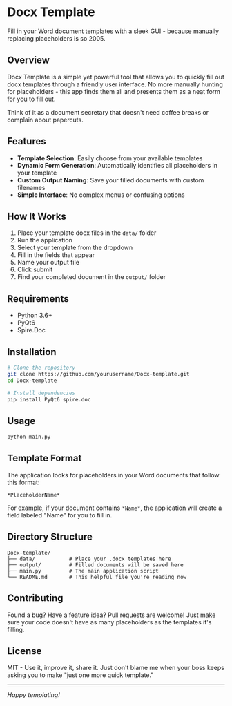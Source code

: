 # Docx Template

Fill in your Word document templates with a sleek GUI - because manually replacing placeholders is so 2005.

## Overview

Docx Template is a simple yet powerful tool that allows you to quickly fill out docx templates through a friendly user interface. No more manually hunting for placeholders - this app finds them all and presents them as a neat form for you to fill out.

Think of it as a document secretary that doesn't need coffee breaks or complain about papercuts.

## Features

- **Template Selection**: Easily choose from your available templates
- **Dynamic Form Generation**: Automatically identifies all placeholders in your template
- **Custom Output Naming**: Save your filled documents with custom filenames
- **Simple Interface**: No complex menus or confusing options

## How It Works

1. Place your template docx files in the `data/` folder
2. Run the application
3. Select your template from the dropdown
4. Fill in the fields that appear
5. Name your output file
6. Click submit
7. Find your completed document in the `output/` folder

## Requirements

- Python 3.6+
- PyQt6
- Spire.Doc

## Installation

```bash
# Clone the repository
git clone https://github.com/yourusername/Docx-template.git
cd Docx-template

# Install dependencies
pip install PyQt6 spire.doc
```

## Usage

```bash
python main.py
```

## Template Format

The application looks for placeholders in your Word documents that follow this format:
```
*PlaceholderName*
```

For example, if your document contains `*Name*`, the application will create a field labeled "Name" for you to fill in.

## Directory Structure

```
Docx-template/
├── data/           # Place your .docx templates here
├── output/         # Filled documents will be saved here
├── main.py         # The main application script
└── README.md       # This helpful file you're reading now
```

## Contributing

Found a bug? Have a feature idea? Pull requests are welcome! Just make sure your code doesn't have as many placeholders as the templates it's filling.

## License

MIT - Use it, improve it, share it. Just don't blame me when your boss keeps asking you to make "just one more quick template."

---

*Happy templating!*
